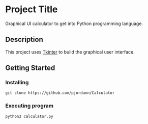 # Project Title

Graphical UI calculator to get into Python programming language.

## Description

This project uses [Tkinter](https://docs.python.org/es/3/library/tkinter.html) to build the graphical user interface. 

## Getting Started

### Installing

```
git clone https://github.com/pjordann/Calculator
```

### Executing program
```
python3 calculator.py
```
